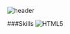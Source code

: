 ![header](https://capsule-render.vercel.app/api?type=cylinder&color=87CEEB&height=200&section=header&text=Songyi's%20Github&fontSize=90&textColor=ffffff&animation=blink)

###Skills
![HTML5](https://img.shields.io/badge/HTML-239120?style=for-the-badge&logo=html5&logoColor=white)

